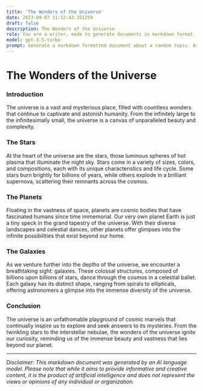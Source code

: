 ```yaml
---
title: 'The Wonders of the Universe'
date: 2023-09-07 11:12:43.351259
draft: false
description: The Wonders of the Universe
role: You are a writer, made to generate documents in markdown format. It is very important that all of the documents you generate are in valid markdown format.
model: gpt-3.5-turbo
prompt: Generate a markdown formatted document about a random topic. At the bottom, include a disclaimer explaining that the document was generated by you. The first line of the document should be the title. Make sure that the entire document is in proper markdown format, using a mix of various tags to make the document visually appealing.
---
```


# The Wonders of the Universe

### Introduction

The universe is a vast and mysterious place, filled with countless wonders that continue to captivate and astonish humanity. From the infinitely large to the infinitesimally small, the universe is a canvas of unparalleled beauty and complexity.

### The Stars

At the heart of the universe are the stars, those luminous spheres of hot plasma that illuminate the night sky. Stars come in a variety of sizes, colors, and compositions, each with its unique characteristics and life cycle. Some stars burn brightly for billions of years, while others explode in a brilliant supernova, scattering their remnants across the cosmos.

### The Planets

Floating in the vastness of space, planets are cosmic bodies that have fascinated humans since time immemorial. Our very own planet Earth is just a tiny speck in the grand tapestry of the universe. With their diverse landscapes and celestial dances, other planets offer glimpses into the infinite possibilities that exist beyond our home.

### The Galaxies

As we venture further into the depths of the universe, we encounter a breathtaking sight: galaxies. These colossal structures, composed of billions upon billions of stars, dance through the cosmos in a celestial ballet. Each galaxy has its distinct shape, ranging from spirals to ellipticals, offering astronomers a glimpse into the immense diversity of the universe.

### Conclusion

The universe is an unfathomable playground of cosmic marvels that continually inspire us to explore and seek answers to its mysteries. From the twinkling stars to the interstellar nebulae, the wonders of the universe ignite our curiosity, reminding us of the immense beauty and vastness that lies beyond our planet.

---

*Disclaimer: This markdown document was generated by an AI language model. Please note that while it aims to provide informative and creative content, it is the product of artificial intelligence and does not represent the views or opinions of any individual or organization.*
